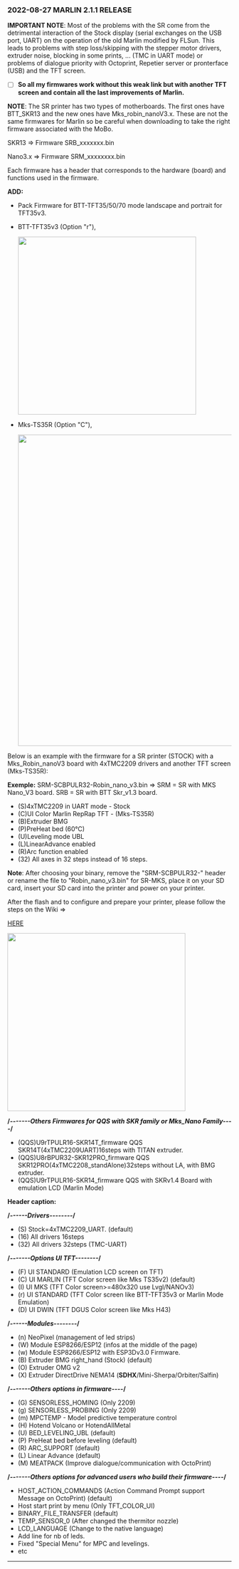 ### 2022-08-27 MARLIN 2.1.1 RELEASE

**IMPORTANT NOTE**: 
Most of the problems with the SR come from the detrimental interaction of the Stock display (serial exchanges on the USB port, UART) on the operation of the old Marlin modified by FLSun. This leads to problems with step loss/skipping with the stepper motor drivers, extruder noise, blocking in some prints, ... (TMC in UART mode) or problems of dialogue priority with Octoprint, Repetier server or pronterface (USB) and the TFT screen.

- [ ] **So all my firmwares work without this weak link but with another TFT screen and contain all the last improvements of Marlin.**  

**NOTE**: 
The SR printer has two types of motherboards. The first ones have BTT_SKR13 and the new ones have Mks_robin_nanoV3.x. 
These are not the same firmwares for Marlin so be careful when downloading to take the right firmware associated with the MoBo.

SKR13 => Firmware SRB_xxxxxxx.bin

Nano3.x => Firmware SRM_xxxxxxxx.bin

Each firmware has a header that corresponds to the hardware (board) and functions used in the firmware.

**ADD:**
  - Pack Firmware for BTT-TFT35/50/70 mode landscape and portrait for TFT35v3. 
  
- BTT-TFT35v3 (Option "r"),
  
  <img width=400 src="https://github.com/Foxies-CSTL/Marlin_2.1.x/wiki/menus/SR-TFT35v3.png" />

- Mks-TS35R (Option "C"),
  
  <img width=700 src="https://github.com/Foxies-CSTL/Marlin_2.1.x/wiki/menus/SR-TS35R.png" />


Below is an example with the firmware for a SR printer (STOCK) with a Mks_Robin_nanoV3 board with 4xTMC2209 drivers and another TFT screen (Mks-TS35R):

**Exemple:**
SRM-SCBPULR32-Robin_nano_v3.bin
=> SRM = SR with MKS Nano_V3 board.
   SRB = SR with BTT Skr_v1.3 board.
  - (S)4xTMC2209 in UART mode - Stock
  - (C)UI Color Marlin RepRap TFT - (Mks-TS35R)  
  - (B)Extruder BMG
  - (P)PreHeat bed (60°C) 
  - (U)Leveling mode UBL
  - (L)LinearAdvance enabled
  - (R)Arc function enabled
  - (32) All axes in 32 steps instead of 16 steps.

  **Note**: After choosing your binary, remove the "SRM-SCBPULR32-" header or rename the file to "Robin_nano_v3.bin" for SR-MKS,
  place it on your SD card, insert your SD card into the printer and power on your printer.
  
  After the flash and to configure and prepare your printer, please follow the steps on the Wiki => 
  
  [HERE](https://github.com/Foxies-CSTL/Marlin_2.1.x/wiki/2.SETTINGS-THE-PRINTER)
  
  <img width=400 src="https://github.com/Foxies-CSTL/Marlin_2.1.x/wiki/icons/FLSun-Wiki.png" />
  
  **/*-------Others Firmwares for QQS with SKR family or Mks_Nano Family----*/**
  - (QQS)U9rTPULR16-SKR14T_firmware   QQS SKR14T(4xTMC2209UART)16steps with TITAN extruder. 
  - (QQS)U8rBPUR32-SKR12PRO_firmware     QQS SKR12PRO(4xTMC2208_standAlone)32steps without LA, with BMG extruder.
  - (QQS)U9rTPULR16-SKR14_firmware QQS with SKRv1.4 Board with emulation LCD (Marlin Mode)
  
  **Header caption:**

  **/*------Drivers--------*/**
  - (S) Stock=4xTMC2209_UART. (default)
  - (16) All drivers 16steps
  - (32) All drivers 32steps (TMC-UART)

  **/*-------Options UI TFT--------*/**
  - (F) UI STANDARD (Emulation LCD screen on TFT)
  - (C) UI MARLIN (TFT Color screen like Mks TS35v2) (default)
  - (I) UI MKS (TFT Color screen>=480x320 use Lvgl/NANOv3)
  - (r) UI STANDARD (TFT Color screen like BTT-TFT35v3 or Marlin Mode Emulation)
  - (D) UI DWIN (TFT DGUS Color screen like Mks H43)

  **/*------Modules--------*/**
  - (n) NeoPixel (management of led strips)
  - (W) Module ESP8266/ESP12 (infos at the middle of the page)
  - (w) Module ESP8266/ESP12 with ESP3Dv3.0 Firmware.
  - (B) Extruder BMG right_hand (Stock) (default)
  - (O) Extruder OMG v2
  - (X) Extruder DirectDrive NEMA14 (**SDHX**/Mini-Sherpa/Orbiter/Salfin)
  
  **/*-------Others options in firmware----*/**
  - (G) SENSORLESS_HOMING (Only 2209)
  - (g) SENSORLESS_PROBING (Only 2209)
  - (m) MPCTEMP - Model predictive temperature control
  - (H) Hotend Volcano or HotendAllMetal
  - (U) BED_LEVELING_UBL (default)
  - (P) PreHeat bed before leveling (default)
  - (R) ARC_SUPPORT (default)
  - (L) Linear Advance (default)
  - (M) MEATPACK (Improve dialogue/communication with OctoPrint)

  **/*-------Others options for advanced users who build their firmware----*/**
  - HOST_ACTION_COMMANDS (Action Command Prompt support Message on OctoPrint) (default)
  - Host start print by menu (Only TFT_COLOR_UI)
  - BINARY_FILE_TRANSFER (default)
  - TEMP_SENSOR_0 (After changed the thermitor nozzle)
  - LCD_LANGUAGE (Change to the native language)
  - Add line for nb of leds.
  - Fixed "Special Menu" for MPC and levelings.
  - etc 
  
***

